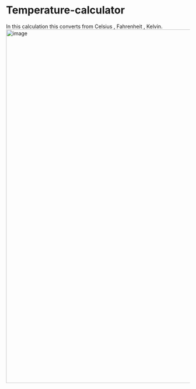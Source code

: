 # Temperature-calculator
In this calculation this converts from Celsius , Fahrenheit , Kelvin.
<img width="1913" height="967" alt="image" src="https://github.com/user-attachments/assets/57720cc7-be11-42a7-a247-3c9dc2042256" />
